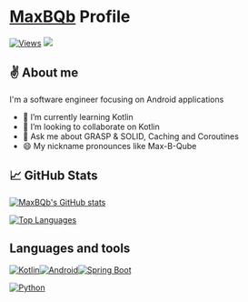 # **[MaxBQb](https://github.com/MaxBQb/)** Profile 
[![Views](https://komarev.com/ghpvc/?username=MaxBQb&label=Views&style=for-the-badge&color=424242&&logo=2A2A2A&labelColor=D5D5D5)](https://yhype.me/ghpvc)
![](https://hit.yhype.me/github/profile?user_id=27343275)

## ✌ About me

I'm a software engineer focusing on Android applications

- 🌱 I’m currently learning Kotlin
- 👯 I’m looking to collaborate on Kotlin
- 💬 Ask me about GRASP & SOLID, Caching and Coroutines
- 😄 My nickname pronounces like Max-B-Qube

## 📈 GitHub Stats

[![MaxBQb's GitHub stats](https://github-readme-stats.vercel.app/api?username=MaxBQb&hide_border=true&count_private=true&show_icons=true&theme=dark)](https://github.com/MaxBQb?tab=repositories)

[![Top Languages](https://github-readme-stats.vercel.app/api/top-langs/?username=MaxBQb&show_icons=true&hide=Batchfile,Shell,Dockerfile,C,Procfile,HTML,JavaScript&hide_border=true&layout=compact&theme=dark&exclude_repo=SpiritGuided)](https://github.com/MaxBQb?tab=repositories)

## Languages and tools

[![Kotlin](https://img.shields.io/badge/-Kotlin-6502aa?style=for-the-badge)](https://kotlinlang.org/)[![Android](https://img.shields.io/badge/Android-1c5714?style=for-the-badge)](https://developer.android.com/)[![Spring Boot](https://img.shields.io/badge/Spring_Boot-6db33f?style=for-the-badge)](https://spring.io/projects/spring-boot)

[![Python](https://img.shields.io/badge/Python-3-green?style=for-the-badge&labelColor=306998&color=ffd43b)](https://www.python.org/)
